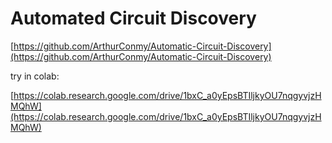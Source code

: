 # Automated Circuit Discovery

[https://github.com/ArthurConmy/Automatic-Circuit-Discovery](https://github.com/ArthurConmy/Automatic-Circuit-Discovery)

try in colab:

[https://colab.research.google.com/drive/1bxC_a0yEpsBTIljkyOU7nqgyvjzHMQhW](https://colab.research.google.com/drive/1bxC_a0yEpsBTIljkyOU7nqgyvjzHMQhW)